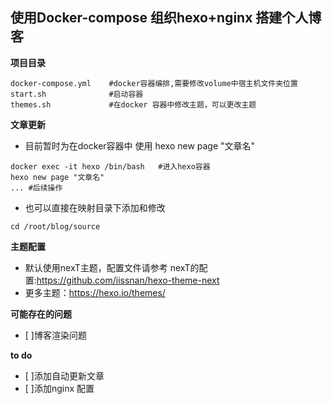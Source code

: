 ## 使用Docker-compose 组织hexo+nginx 搭建个人博客
**项目目录**
```shell
docker-compose.yml    #docker容器编排,需要修改volume中宿主机文件夹位置
start.sh              #启动容器
themes.sh             #在docker 容器中修改主题，可以更改主题
```

**文章更新**
* 目前暂时为在docker容器中 使用 hexo new page "文章名"
```shell
docker exec -it hexo /bin/bash   #进入hexo容器
hexo new page "文章名"
... #后续操作
```
* 也可以直接在映射目录下添加和修改

```shell
cd /root/blog/source
```


**主题配置**
* 默认使用nexT主题，配置文件请参考 nexT的配置:https://github.com/iissnan/hexo-theme-next
* 更多主题：https://hexo.io/themes/

**可能存在的问题**
- [ ]博客渲染问题 


**to do**
- [ ]添加自动更新文章
- [ ]添加nginx 配置





